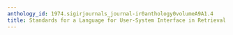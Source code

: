 ```yaml
---
anthology_id: 1974.sigirjournals_journal-ir0anthology0volumeA9A1.4
title: Standards for a Language for User-System Interface in Retrieval System
---
```

